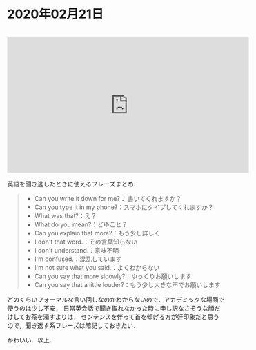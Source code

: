 # 2020年02月21日 

<br>

<iframe width="560" height="315" src="https://www.youtube.com/embed/Va0gWtSkSJs" frameborder="0" allow="accelerometer; autoplay; encrypted-media; gyroscope; picture-in-picture" allowfullscreen></iframe>

<br>

英語を聞き逃したときに使えるフレーズまとめ．


>* Can you write it down for me?： 書いてくれますか？
>* Can you type it in my phone?：スマホにタイプしてくれますか？
>* What was that?：え？
>* What do you mean?：どゆこと？
>* Can you explain that more?：もう少し詳しく
>* I don't that word.：その言葉知らない
>* I don't understand.：意味不明
>* I'm confused.：混乱しています
>* I'm not sure what you said.：よくわからない
>* Can you say that more sloowly?：ゆっくりお願いします
>* Can you say that a little louder?：もう少し大きな声でお願いします


どのくらいフォーマルな言い回しなのかわからないので．アカデミックな場面で使うのは少し不安．
日常英会話で聞き取れなかった時に申し訳なさそうな顔だけしてお茶を濁すよりは，
センテンスを伴って首を傾げる方が好印象だと思うので，聞き返す系フレーズは暗記しておきたい．


かわいい．以上．